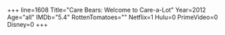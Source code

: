 +++
line=1608
Title="Care Bears: Welcome to Care-a-Lot"
Year=2012
Age="all"
IMDb="5.4"
RottenTomatoes=""
Netflix=1
Hulu=0
PrimeVideo=0
Disney=0
+++

